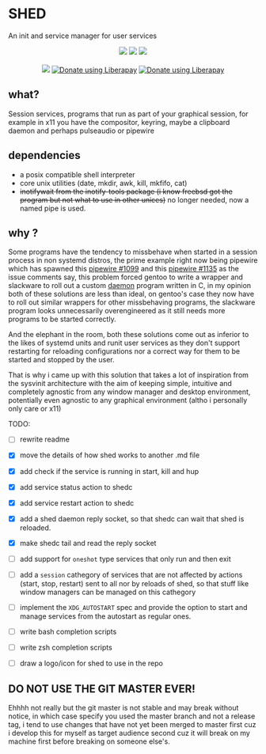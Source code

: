# SHED

An init and service manager for user services


<p align="center">
<a href="https://github.com/eylles/shed" alt="GitHub"><img src="https://img.shields.io/badge/Github-2B3137?style=for-the-badge&logo=Github&logoColor=FFFFFF"></a>
<a href="https://gitlab.com/eylles/shed" alt="GitLab"><img src="https://img.shields.io/badge/Gitlab-380D75?style=for-the-badge&logo=Gitlab"></a>
<a href="https://codeberg.org/eylles/shed" alt="CodeBerg"><img src="https://img.shields.io/badge/Codeberg-2185D0?style=for-the-badge&logo=codeberg&logoColor=F2F8FC"></a>
<br>
<br>
<a href="./LICENSE"><img src="https://img.shields.io/badge/license-GPL--3.0-green.svg"></a>
<a href="https://liberapay.com/eylles/donate"><img alt="Donate using Liberapay" src="https://img.shields.io/liberapay/receives/eylles.svg?logo=liberapay"></a>
<a href="https://liberapay.com/eylles/donate"><img alt="Donate using Liberapay" src="https://img.shields.io/liberapay/patrons/eylles.svg?logo=liberapay"></a>
</p>

## what?

Session services, programs that run as part of your graphical session, for example in x11 you have the compositor, keyring, maybe a clipboard daemon and perhaps pulseaudio or pipewire


## dependencies

- a posix compatible shell interpreter
- core unix utilities (date, mkdir, awk, kill, mkfifo, cat)
- ~~inotifywait from the inotify-tools package (i know freebsd got the program but not what to use in other unices)~~ no longer needed, now a named pipe is used.


## why ?

Some programs have the tendency to missbehave when started in a session process in non systemd distros, the prime example right now being pipewire which has spawned this [pipewire #1099](https://gitlab.freedesktop.org/pipewire/pipewire/-/issues/1099) and this [pipewire #1135](https://gitlab.freedesktop.org/pipewire/pipewire/-/issues/1135) as the issue comments say, this problem forced gentoo to write a wrapper and slackware to roll out a custom [daemon](https://github.com/raforg/daemon) program written in C, in my opinion both of these solutions are less than ideal, on gentoo's case they now have to roll out similar wrappers for other missbehaving programs, the slackware program looks unnecessarily overengineered as it still needs more programs to be started correctly.

And the elephant in the room, both these solutions come out as inferior to the likes of systemd units and runit user services as they don't support restarting for reloading configurations nor a correct way for them to be started and stopped by the user.

That is why i came up with this solution that takes a lot of inspiration from the sysvinit architecture with the aim of keeping simple, intuitive and completely agnostic from any window manager and desktop environment, potentially even agnostic to any graphical environment (altho i personally only care or x11)

TODO:

- [ ] rewrite readme
- [x] move the details of how shed works to another .md file
- [x] add check if the service is running in start, kill and hup
- [x] add service status action to shedc
- [x] add service restart action to shedc
- [x] add a shed daemon reply socket, so that shedc can wait that shed is reloaded.
- [x] make shedc tail and read the reply socket
- [ ] add support for `oneshot` type services that only run and then exit
- [ ] add a `session` cathegory of services that are not affected by actions
      (start, stop, restart) sent to all nor by reloads of shed, so that stuff
      like window managers can be managed on this cathegory
- [ ] implement the `XDG_AUTOSTART` spec and provide the option to start and
      manage services from the autostart as regular ones.
- [ ] write bash completion scripts
- [ ] write zsh completion scripts
- [ ] draw a logo/icon for shed to use in the repo


## DO NOT USE THE GIT MASTER EVER!

Ehhhh not really but the git master is not stable and may break without notice,
in which case specify you used the master branch and not a release tag, i tend
to use changes that have not yet been merged to master first cuz i develop this
for myself as target audience second cuz it will break on my machine first
before breaking on someone else's.
